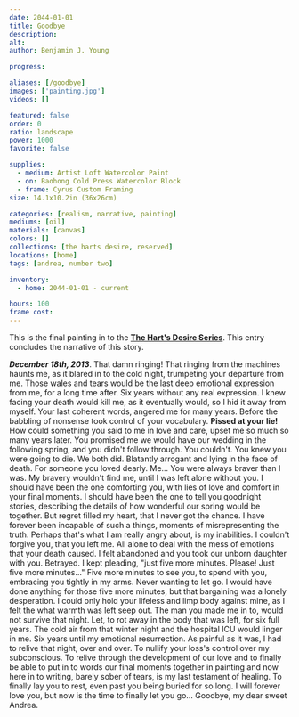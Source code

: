 ```yaml
---
date: 2044-01-01
title: Goodbye
description: 
alt: 
author: Benjamin J. Young

progress: 

aliases: [/goodbye]
images: ['painting.jpg']
videos: []

featured: false
order: 0
ratio: landscape
power: 1000
favorite: false

supplies:
  - medium: Artist Loft Watercolor Paint
  - on: Baohong Cold Press Watercolor Block
  - frame: Cyrus Custom Framing
size: 14.1x10.2in (36x26cm)

categories: [realism, narrative, painting]
mediums: [oil]
materials: [canvas]
colors: []
collections: [the harts desire, reserved]
locations: [home]
tags: [andrea, number two]

inventory:
  - home: 2044-01-01 - current

hours: 100
frame cost: 
---
```


This is the final painting in to the **[The Hart's Desire Series](/collections/the-harts-desire)**. This entry concludes the narrative of this story.

___December 18th, 2013___. That damn ringing! That ringing from the machines haunts me, as it blared in to the cold night, trumpeting your departure from me. Those wales and tears would be the last deep emotional expression from me, for a long time after. Six years without any real expression. I knew facing your death would kill me, as it eventually would, so I hid it away from myself. Your last coherent words, angered me for many years. Before the babbling of nonsense took control of your vocabulary. **Pissed at your lie!** How could something you said to me in love and care, upset me so much so many years later. You promised me we would have our wedding in the following spring, and you didn't follow through. You couldn't. You knew you were going to die. We both did. Blatantly arrogant and lying in the face of death. For someone you loved dearly. Me... You were always braver than I was. My bravery wouldn't find me, until I was left alone without you. I should have been the one comforting you, with lies of love and comfort in your final moments. I should have been the one to tell you goodnight stories, describing the details of how wonderful our spring would be together. But regret filled my heart, that I never got the chance. I have forever been incapable of such a things, moments of misrepresenting the truth. Perhaps that's what I am really angry about, is my inabilities. I couldn't forgive you, that you left me. All alone to deal with the mess of emotions that your death caused. I felt abandoned and you took our unborn daughter with you. Betrayed. I kept pleading, "just five more minutes. Please! Just five more minutes..." Five more minutes to see you, to spend with you, embracing you tightly in my arms. Never wanting to let go. I would have done anything for those five more minutes, but that bargaining was a lonely desperation. I could only hold your lifeless and limp body against mine, as I felt the what warmth was left seep out. The man you made me in to, would not survive that night. Let, to rot away in the body that was left, for six full years. The cold air from that winter night and the hospital ICU would linger in me. Six years until my emotional resurrection. As painful as it was, I had to relive that night, over and over. To nullify your loss's control over my subconscious. To relive through the development of our love and to finally be able to put in to words our final moments together in painting and now here in to writing, barely sober of tears, is my last testament of healing. To finally lay you to rest, even past you being buried for so long. I will forever love you, but now is the time to finally let you go... Goodbye, my dear sweet Andrea.